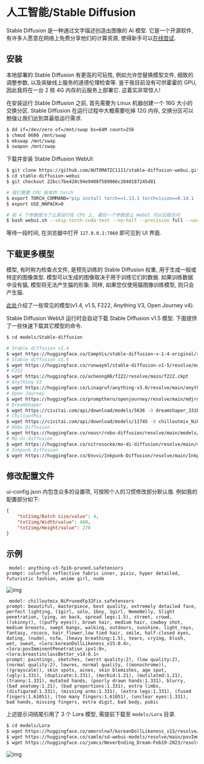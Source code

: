 # 人工智能/Stable Diffusion

Stable Diffusion 是一种通过文字描述创造出图像的 AI 模型. 它是一个开源软件, 有许多人愿意在网络上免费分享他们的计算资源, 使得新手可以[在线尝试](https://stablediffusionweb.com/#demo).

## 安装

本地部署的 Stable Diffusion 有更高的可玩性, 例如允许您替换模型文件, 细致的调整参数, 以及突破线上服务的道德伦理检查等. 鉴于我目前没有可供霍霍的 GPU, 因此我将在一台 2 核 4G 内存的云服务上部署它. 这着实非常惊人!

在安装运行 Stable Diffusion 之前, 首先需要为 Linux 机器创建一个 16G 大小的交换分区. Stable Diffusion 在运行过程中大概需要吃掉 12G 内存, 交换分区可以勉强让我们达到其最低运行需求.

```sh
$ dd if=/dev/zero of=/mnt/swap bs=64M count=256
$ chmod 0600 /mnt/swap
$ mkswap /mnt/swap
$ swapon /mnt/swap
```

下载并安装 Stable Diffusion WebUI:

```sh
$ git clone https://github.com/AUTOMATIC1111/stable-diffusion-webui.git
$ cd stable-diffusion-webui
$ git checkout 22bcc7be428c94e9408f589966c2040187245d81

# 我们需要 CPU 版本的 torch
$ export TORCH_COMMAND="pip install torch==1.13.1 torchvision==0.14.1 --index-url https://download.pytorch.org/whl/cpu"
$ export USE_NNPACK=0

# 前 4 个参数是为了让其运行在 CPU 上, 最后一个参数是让 WebUI 可以远程访问
$ bash webui.sh --skip-torch-cuda-test --no-half --precision full --use-cpu all --listen
```

等待一段时间, 在浏览器中打开 `127.0.0.1:7860` 即可见到 UI 界面.

## 下载更多模型

模型, 有时称为检查点文件, 是预先训练的 Stable Diffusion 权重, 用于生成一般或特定的图像类型. 模型可以生成的图像取决于用于训练它们的数据. 如果训练数据中没有猫, 模型将无法产生猫的形象. 同样, 如果您仅使用猫图像训练模型, 则只会产生猫.

[此处](https://stable-diffusion-art.com/models/)介绍了一些常见的模型(v1.4, v1.5, F222, Anything V3, Open Journey v4).

Stable Diffusion WebUI 运行时会自动下载 Stable Diffusion v1.5 模型. 下面提供了一些快速下载其它模型的命令.

```sh
$ cd models/Stable-diffusion

# Stable diffusion v1.4
$ wget https://huggingface.co/CompVis/stable-diffusion-v-1-4-original/resolve/main/sd-v1-4.ckpt
# Stable diffusion v1.5
$ wget https://huggingface.co/runwayml/stable-diffusion-v1-5/resolve/main/v1-5-pruned-emaonly.ckpt
# F222
$ wget https://huggingface.co/acheong08/f222/resolve/main/f222.ckpt
# Anything V3
$ wget https://huggingface.co/Linaqruf/anything-v3.0/resolve/main/anything-v3-fp16-pruned.safetensors
# Open Journey
$ wget https://huggingface.co/prompthero/openjourney/resolve/main/mdjrny-v4.ckpt
# DreamShaper
$ wget https://civitai.com/api/download/models/5636 -O dreamshaper_331BakedVae.safetensors
# ChilloutMix
$ wget https://civitai.com/api/download/models/11745 -O chilloutmix_NiPrunedFp32Fix.safetensors
# Robo Diffusion
$ wget https://huggingface.co/nousr/robo-diffusion/resolve/main/models/robo-diffusion-v1.ckpt
# Mo-di-diffusion
$ wget https://huggingface.co/nitrosocke/mo-di-diffusion/resolve/main/moDi-v1-pruned.ckpt
# Inkpunk Diffusion
$ wget https://huggingface.co/Envvi/Inkpunk-Diffusion/resolve/main/Inkpunk-Diffusion-v2.ckpt
```

## 修改配置文件

ui-config.json 内包含众多的设置项, 可按照个人的习惯修改部分默认值. 例如我的配置部分如下:

```json
{
    "txt2img/Batch size/value": 4,
    "txt2img/Width/value": 480,
    "txt2img/Height/value": 270
}
```

## 示例

```text
 model: anything-v3-fp16-pruned.safetensors
prompt: colorful reflective fabric inner, pixiv, hyper detailed, futuristic fashion, anime girl, nude
```

![img](/img/ai/stable_diffusion/01.png)

```text
 model: chilloutmix_NiPrunedFp32Fix.safetensors
prompt: beautiful, masterpiece, best quality, extremely detailed face, perfect lighting, (1girl, solo, 1boy, 1girl, NemoNelly, Slight penetration, lying, on back, spread legs:1.5), street, crowd, ((skinny)), ((puffy eyes)), brown hair, medium hair, cowboy shot, medium breasts, swept bangs, walking, outdoors, sunshine, light_rays, fantasy, rococo, hair_flower,low tied hair, smile, half-closed eyes, dating, (nude), nsfw, (heavy breathing:1.5), tears, crying, blush, wet, sweat, <lora:koreanDollLikeness_v15:0.4>, <lora:povImminentPenetration_ipv1:0>, <lora:breastinclassBetter_v14:0.1>
prompt: paintings, sketches, (worst quality:2), (low quality:2), (normal quality:2), lowres, normal quality, ((monochrome)), ((grayscale)), skin spots, acnes, skin blemishes, age spot, (ugly:1.331), (duplicate:1.331), (morbid:1.21), (mutilated:1.21), (tranny:1.331), mutated hands, (poorly drawn hands:1.331), blurry, (bad anatomy:1.21), (bad proportions:1.331), extra limbs, (disfigured:1.331), (missing arms:1.331), (extra legs:1.331), (fused fingers:1.61051), (too many fingers:1.61051), (unclear eyes:1.331), bad hands, missing fingers, extra digit, bad body, pubic
```

上述提示词结尾引用了 3 个 Lora 模型, 需提前下载至 `models/Lora` 目录.

```sh
$ cd models/Lora
$ wget https://huggingface.co/amornlnw7/koreanDollLikeness_v15/resolve/main/koreanDollLikeness_v15.safetensors
$ wget https://huggingface.co/samle/sd-webui-models/resolve/main/povImminentPenetration_ipv1.safetensors
$ wget https://huggingface.co/jomcs/NeverEnding_Dream-Feb19-2023/resolve/main/lora/breastinclassBetter_v14.safetensors
```

![img](/img/ai/stable_diffusion/02.png)
